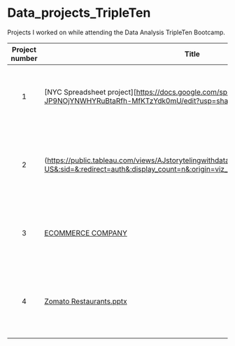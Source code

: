 # Data_projects_TripleTen
Projects I worked on while attending the Data Analysis TripleTen Bootcamp.


| Project number | Title | Description |
| :-----------: | ----------- |----------- |
| 1 | [NYC Spreadsheet project][https://docs.google.com/spreadsheets/d/1z6rDAaLmmHV-JP9NOjYNWHYRuBtaRfh-MfKTzYdk0mU/edit?usp=sharing]| The project task was to analyze what vacation properties to recommend in the Manhattan Borough, NYC  |
| 2 | (https://public.tableau.com/views/AJstorytelingwithdataproject/Storyarch?:language=en-US&:sid=&:redirect=auth&:display_count=n&:origin=viz_share_link) | The project task was to analyze why customers at superstore had a high return rate and how to reduce returns |
| 3 | [ECOMMERCE COMPANY](https://github.com/Abdullahi-Muse/Data_projects_TripleTen/tree/main/ECOMMERCE%20COMPANY) | The project task was to show visuals on different aspects of the superstore dataset. |
| 4 |[Zomato Restaurants.pptx](https://github.com/user-attachments/files/17612733/Zomato.Restaurants.pptx) | The project task was to conduct restaurant analysis and offer recomendations based on the analysis |
